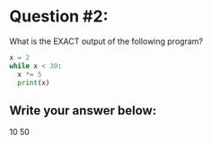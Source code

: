 # Question #2:
What is the EXACT output of the following program?

```python
x = 2
while x < 30:
  x *= 5
  print(x)
```

Write your answer below:
------------------------
10
50